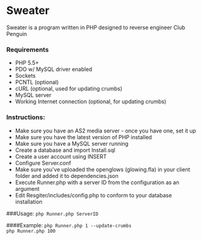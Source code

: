 Sweater
===
Sweater is a program written in PHP designed to reverse engineer Club Penguin

### Requirements
<ul>
	<li> PHP 5.5+</li>
	<li> PDO w/ MySQL driver enabled</li>
	<li> Sockets</li>
	<li> PCNTL (optional)</li>
	<li> cURL (optional, used for updating crumbs)</li>
	<li> MySQL server</li>
	<li> Working Internet connection (optional, for updating crumbs)</li>
</ul>

### Instructions:
<ul>
	<li> Make sure you have an AS2 media server - once you have one, set it up</li>
	<li> Make sure you have the latest version of PHP installed</li>
	<li> Make sure you have a MySQL server running</li>
	<li> Create a database and import Install.sql</li>
	<li> Create a user account using INSERT</li>
	<li> Configure Server.conf</li>
	<li> Make sure you've uploaded the openglows (glowing.fla) in your client folder and added it to dependencies.json</li>
	<li> Execute Runner.php with a server ID from the configuration as an argument</li>
	<li> Edit Resgiter/includes/config.php to conform to your database installation</li>
</ul>

###Usage:
<code>php Runner.php ServerID</code>
	
####Example:
<code>php Runner.php 1 --update-crumbs</code><br />
<code>php Runner.php 100<br />
